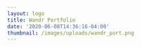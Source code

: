 ```yaml
---
layout: logo
title: Wandr Portfolio
date: '2020-06-08T14:36:16-04:00'
thumbnail: /images/uploads/wandr_port.png
---
```


